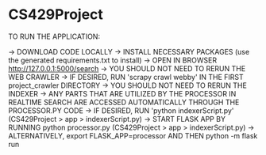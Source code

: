 # CS429Project

TO RUN THE APPLICATION: 

-> DOWNLOAD CODE LOCALLY
-> INSTALL NECESSARY PACKAGES (use the generated requirements.txt to install)
-> OPEN IN BROWSER http://127.0.0.1:5000/search
-> YOU SHOULD NOT NEED TO RERUN THE WEB CRAWLER
    -> IF DESIRED, RUN 'scrapy crawl webby' IN THE FIRST project_crawler DIRECTORY
-> YOU SHOULD NOT NEED TO RERUN THE INDEXER 
    -> ANY PARTS THAT ARE UTILIZED BY THE PROCESSOR IN REALTIME SEARCH ARE ACCESSED AUTOMATICALLY THROUGH THE PROCESSOR.PY CODE
    -> IF DESIRED, RUN 'python indexerScript.py' (CS429Project > app > indexerScript.py)
-> START FLASK APP BY RUNNING python processor.py (CS429Project > app > indexerScript.py)
    -> ALTERNATIVELY, export FLASK_APP=processor AND THEN python -m flask run
